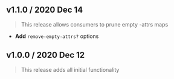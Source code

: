 ## v1.1.0 / 2020 Dec 14

> This release allows consumers to prune empty -attrs maps

* **Add** `remove-empty-attrs?` options

## v1.0.0 / 2020 Dec 12

> This release adds all initial functionality
